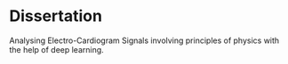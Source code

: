 # Dissertation
Analysing Electro-Cardiogram Signals involving principles of physics with the help of deep learning.
